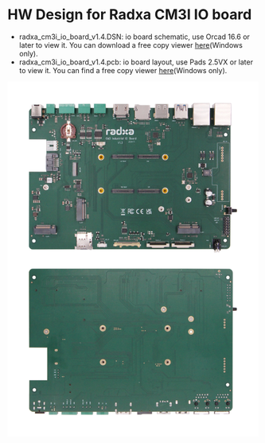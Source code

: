 # HW Design for Radxa CM3I IO board

- radxa_cm3i_io_board_v1.4.DSN: io board schematic, use Orcad 16.6 or later to view it. You can download a free copy viewer [here](https://www.orcad.com/downloads/orcad-viewer)(Windows only).
- radxa_cm3i_io_board_v1.4.pcb: io board layout, use Pads 2.5VX or later to view it. You can find a free copy viewer [here](https://community.sw.siemens.com/s/article/PADS-Viewers)(Windows only).

![Radxa CM3I IO Board](./radxa_cm3i_io_board.jpg)